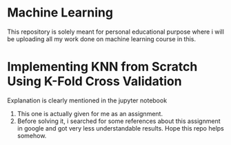 # Machine Learning
This repository is solely meant for personal educational purpose where i will be uploading all my work done on machine learning course in this.

# Implementing KNN from Scratch Using K-Fold Cross Validation
Explanation is clearly mentioned in the jupyter notebook

1. This one is actually given for me as an assignment. 
2. Before solving it, i searched for some references about this assignment in google and got very less understandable results.
Hope this repo helps somehow.